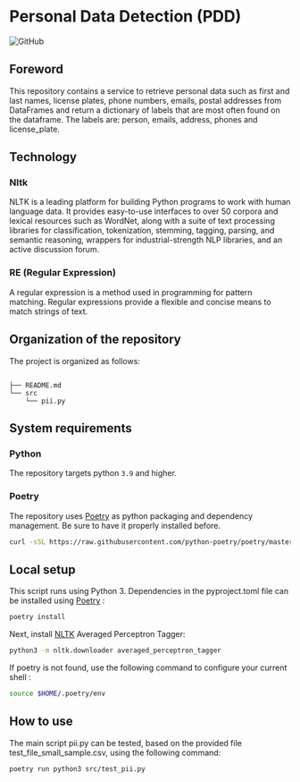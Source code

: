 # Personal Data Detection (PDD)

![GitHub](https://img.shields.io/badge/github-%23121011.svg?style=for-the-badge&logo=github&logoColor=white)


## Foreword
This repository contains a service to retrieve personal data such as first and last names, license plates, phone numbers, emails, postal addresses from DataFrames and return a dictionary of labels that are most often found on the dataframe. 
The labels are: person, emails, address, phones and license_plate.

## Technology

### Nltk
NLTK is a leading platform for building Python programs to work with human language data. It provides easy-to-use interfaces to over 50 corpora and lexical resources such as WordNet, along with a suite of text processing libraries for classification, tokenization, stemming, tagging, parsing, and semantic reasoning, wrappers for industrial-strength NLP libraries, and an active discussion forum.

### RE (Regular Expression)

A regular expression is a method used in programming for pattern matching. Regular expressions provide a flexible and concise means to match strings of text.

## Organization of the repository

The project is organized as follows:
```text

├── README.md
└── src                   
    └── pii.py   

```

## System requirements
### Python

The repository targets python `3.9` and higher.


### Poetry

The repository uses [Poetry](https://python-poetry.org) as python packaging and dependency management. Be sure to have it properly installed before.

```sh
curl -sSL https://raw.githubusercontent.com/python-poetry/poetry/master/get-poetry.py | python -
```


## Local setup

This script runs using Python 3.  Dependencies in the pyproject.toml file can be installed using [Poetry](https://python-poetry.org) :

```sh
poetry install 
```

Next, install [NLTK](https://www.nltk.org/data.html#command-line-installation) Averaged Perceptron Tagger:

```sh
python3 -m nltk.downloader averaged_perceptron_tagger
```

If poetry is not found, use the following command to configure your current shell :

```sh
source $HOME/.poetry/env
```


## How to use

The main script pii.py can be tested, based on the provided file test_file_small_sample.csv, using the following command: 

```sh
poetry run python3 src/test_pii.py
```
